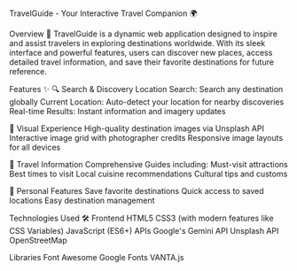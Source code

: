 TravelGuide - Your Interactive Travel Companion 🌍


Overview 🌟
TravelGuide is a dynamic web application designed to inspire and assist travelers in exploring destinations worldwide. With its sleek interface and powerful features, users can discover new places, access detailed travel information, and save their favorite destinations for future reference.

Features ✨
🔍 Search & Discovery
Location Search: Search any destination globally
Current Location: Auto-detect your location for nearby discoveries
Real-time Results: Instant information and imagery updates


📸 Visual Experience
High-quality destination images via Unsplash API
Interactive image grid with photographer credits
Responsive image layouts for all devices


🎯 Travel Information
Comprehensive Guides including:
Must-visit attractions
Best times to visit
Local cuisine recommendations
Cultural tips and customs


💾 Personal Features
Save favorite destinations
Quick access to saved locations
Easy destination management


Technologies Used 🛠️
Frontend
HTML5
CSS3 (with modern features like CSS Variables)
JavaScript (ES6+)
APIs
Google's Gemini API
Unsplash API
OpenStreetMap


Libraries
Font Awesome
Google Fonts
VANTA.js
